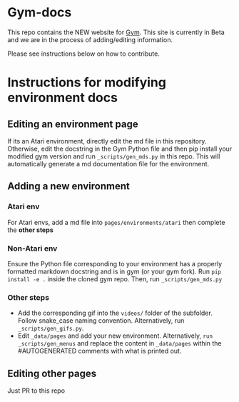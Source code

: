 # Gym-docs

This repo contains the NEW website for [Gym](https://github.com/openai/gym). This site is currently in Beta and we are in the process of adding/editing information. 

Please see instructions below on how to contribute.

# Instructions for modifying environment docs

## Editing an environment page

If its an Atari environment, directly edit the md file in this repository. Otherwise, edit the docstring in the Gym Python file and then pip install your modified gym version and run `_scripts/gen_mds.py` in this repo. This will automatically generate a md documentation file for the environment.

## Adding a new environment

### Atari env

For Atari envs, add a md file into `pages/environments/atari` then complete the **other steps**

### Non-Atari env

Ensure the Python file corresponding to your environment has a properly formatted markdown docstring and is in gym (or your gym fork). Run `pip install -e .` inside the cloned gym repo. Then, run `_scripts/gen_mds.py`

### Other steps

- Add the corresponding gif into the `videos/` folder of the subfolder. Follow snake_case naming convention. Alternatively, run `_scripts/gen_gifs.py`.
- Edit `_data/pages` and add your new environment. Alternatively, `run _scripts/gen_menus` and replace the content in `_data/pages` within the #AUTOGENERATED comments with what is printed out.

## Editing other pages

Just PR to this repo
